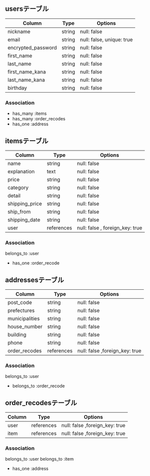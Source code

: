 ## usersテーブル

|Column              |Type            |Options                     |
| ------------------ | -------------- | -------------------------- |
|nickname            |string          |null: false                 |
|email               |string          |null: false, unique: true   |
|encrypted_password  |string          |null: false                 |
|first_name          |string          |null: false                 |
|last_name           |string          |null: false                 |
|first_name_kana     |string          |null: false                 |
|last_name_kana      |string          |null: false                 |
|birthday            |string          |null: false                 |

### Association

- has_many :items
- has_many :order_recodes
- has_one :address

## itemsテーブル

|Column          |Type            |Options                          |
| -------------- | -------------- | ------------------------------- |
|name            |string          |null: false                      |
|explanation     |text            |null: false                      |
|price           |string          |null: false                      |
|category        |string          |null: false                      |
|detail          |string          |null: false                      |
|shipping_price  |string          |null: false                      |
|ship_from       |string          |null: false                      |
|shipping_date   |string          |null: false                      |
|user            |references      |null: false , foreign_key: true  |

### Association

  belongs_to :user
- has_one :order_recode

## addressesテーブル

|Column          |Type        |Options                         |
| -------------- | ---------- | ------------------------------ |
|post_code       |string      |null: false                     |
|prefectures     |string      |null: false                     |
|municipalities  |string      |null: false                     |
|house_number    |string      |null: false                     |
|building        |string      |null: false                     |
|phone           |string      |null: false                     |
|order_recodes   |references  |null: false ,foreign_key: true  |

### Association

  belongs_to :user
- belongs_to :order_recode

## order_recodesテーブル

|Column         |Type        |Options                         |
| ------------- | ---------- | ------------------------------ |
|user           |references  |null: false  ,foreign_key: true |
|item           |references  |null: false  ,foreign_key: true |


### Association

  belongs_to :user
  belongs_to :item
- has_one :address